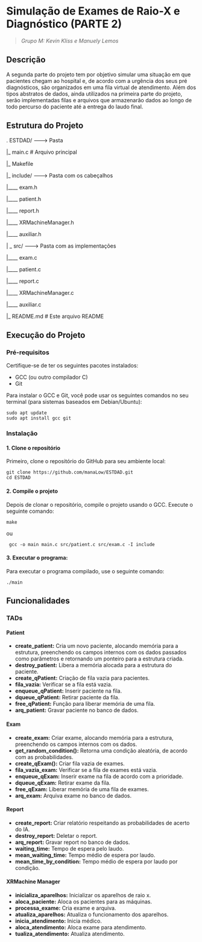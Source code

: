 # Simulação de Exames de Raio-X e Diagnóstico (PARTE 2)

> _Grupo M: Kevin Kliss e Manuely Lemos_
## Descrição
A segunda parte do projeto tem por objetivo simular uma situação em que pacientes chegam ao hospital e, de acordo com a urgência dos seus pré diagnósticos, são organizados em uma fila virtual de atendimento. Além dos tipos abstratos de dados, ainda utilizados na primeira parte do projeto, serão implementadas filas e arquivos que armazenarão dados ao longo de todo percurso do paciente até a entrega do laudo final.

## Estrutura do Projeto
.
ESTDAD/ ---> Pasta

|_  main.c # Arquivo principal

|_ Makefile

|_  include/ ---> Pasta com os cabeçalhos

|____   exam.h

|____   patient.h

|____   report.h

|____   XRMachineManager.h

|____   auxiliar.h

| _ src/ ---> Pasta com as implementações

|____   exam.c

|____   patient.c

|____   report.c

|____   XRMachineManager.c

|____   auxiliar.c

|_ README.md # Este arquivo README

## Execução do Projeto

### Pré-requisitos
Certifique-se de ter os seguintes pacotes instalados:

- GCC (ou outro compilador C)
- Git

Para instalar o GCC e Git, você pode usar os seguintes comandos no seu terminal (para sistemas baseados em Debian/Ubuntu):
 ```
sudo apt update
sudo apt install gcc git
 ```

### Instalação
#### 1. Clone o repositório
Primeiro, clone o repositório do GitHub para seu ambiente local:

 ```
 git clone https://github.com/manaLow/ESTDAD.git
 cd ESTDAD
 ```

#### 2. Compile o projeto
Depois de clonar o repositório, compile o projeto usando o GCC. Execute o seguinte comando:

 ```
 make
 ```
ou
```
 gcc -o main main.c src/patient.c src/exam.c -I include
 ```

#### 3. Executar o programa:
Para executar o programa compilado, use o seguinte comando:

 ```
 ./main
 ```

 ## Funcionalidades

### TADs

#### Patient

 - **create_patient:** Cria um novo paciente, alocando memória para a estrutura, preenchendo os campos internos com os dados
 passados como parâmetros e retornando um ponteiro para a estrutura criada.
 - **destroy_patient:** Libera a memória alocada para a estrutura do paciente.
 - **create_qPatient:** Criação de fila vazia para pacientes.
 - **fila_vazia:** Verificar se a fila está vazia.
 - **enqueue_qPatient:** Inserir paciente na fila.
 - **dqueue_qPatient:** Retirar paciente da fila.
 - **free_qPatient:** Função para liberar memória de uma fila.
 - **arq_patient:** Gravar paciente no banco de dados.

#### Exam

- **create_exam:** Criar exame, alocando memória para a estrutura, preenchendo os campos internos com os dados.
- **get_random_condition():** Retorna uma condição aleatória, de acordo com as probabilidades.
- **create_qExam():** Criar fila vazia de exames.
- **fila_vazia_exam:** Verificar se a fila de exames está vazia.
- **enqueue_qExam:** Inserir exame na fila de acordo com a prioridade.
- **dqueue_qExam:** Retirar exame da fila.
- **free_qExam:** Liberar memória de uma fila de exames.
- **arq_exam:** Arquiva exame no banco de dados.

#### Report

- **create_report:** Criar relatório respeitando as probabilidades de acerto do IA.
- **destroy_report:** Deletar o report.
- **arq_report:** Gravar report no banco de dados.
- **waiting_time:** Tempo de espera pelo laudo.
- **mean_waiting_time:** Tempo médio de espera por laudo.
- **mean_time_by_condition:** Tempo médio de espera por laudo por condição.

#### XRMachine Manager

- **inicializa_aparelhos:** Inicializar os aparelhos de raio x.
- **aloca_paciente:** Aloca os pacientes para as máquinas.
- **processa_exame:** Cria exame e arquiva.
- **atualiza_aparelhos:** Atualiza o funcionamento dos aparelhos.
- **inicia_atendimento:** Inicia médico.
- **aloca_atendimento:** Aloca exame para atendimento.
- **tualiza_atendimento:** Atualiza atendimento.